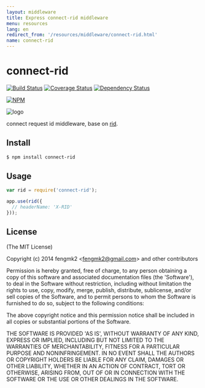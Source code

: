```yaml
---
layout: middleware
title: Express connect-rid middleware
menu: resources
lang: en
redirect_from: '/resources/middleware/connect-rid.html'
name: connect-rid
---
```


connect-rid
=======

[![Build Status](https://secure.travis-ci.org/fengmk2/connect-rid.png)](http://travis-ci.org/fengmk2/connect-rid) [![Coverage Status](https://coveralls.io/repos/fengmk2/connect-rid/badge.png)](https://coveralls.io/r/fengmk2/connect-rid) [![Dependency Status](https://gemnasium.com/fengmk2/connect-rid.png)](https://gemnasium.com/fengmk2/connect-rid)

[![NPM](https://nodei.co/npm/connect-rid.png?downloads=true&stars=true)](https://nodei.co/npm/connect-rid/)

![logo](https://raw.github.com/fengmk2/connect-rid/master/logo.png)

connect request id middleware, base on [rid](https://github.com/fengmk2/rid).

## Install

```bash
$ npm install connect-rid
```

## Usage

```js
var rid = require('connect-rid');

app.use(rid({
  // headerName: 'X-RID'
}));
```

## License

(The MIT License)

Copyright (c) 2014 fengmk2 &lt;fengmk2@gmail.com&gt; and other contributors

Permission is hereby granted, free of charge, to any person obtaining
a copy of this software and associated documentation files (the
'Software'), to deal in the Software without restriction, including
without limitation the rights to use, copy, modify, merge, publish,
distribute, sublicense, and/or sell copies of the Software, and to
permit persons to whom the Software is furnished to do so, subject to
the following conditions:

The above copyright notice and this permission notice shall be
included in all copies or substantial portions of the Software.

THE SOFTWARE IS PROVIDED 'AS IS', WITHOUT WARRANTY OF ANY KIND,
EXPRESS OR IMPLIED, INCLUDING BUT NOT LIMITED TO THE WARRANTIES OF
MERCHANTABILITY, FITNESS FOR A PARTICULAR PURPOSE AND NONINFRINGEMENT.
IN NO EVENT SHALL THE AUTHORS OR COPYRIGHT HOLDERS BE LIABLE FOR ANY
CLAIM, DAMAGES OR OTHER LIABILITY, WHETHER IN AN ACTION OF CONTRACT,
TORT OR OTHERWISE, ARISING FROM, OUT OF OR IN CONNECTION WITH THE
SOFTWARE OR THE USE OR OTHER DEALINGS IN THE SOFTWARE.
</div>
